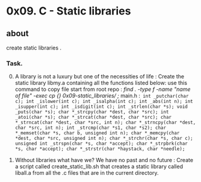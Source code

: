 # 0x09. C - Static libraries

## about 
create static libraries .

### Task.
0. A library is not a luxury but one of the necessities of life : Create the static library libmy.a containing all the functions listed below:
use this command to copy file start from root repo : 
_find . -type f -name "name of file" -exec cp {} 0x09-static_libraries/ \;_
main.h :`
int _putchar(char c);
int _islower(int c);
int _isalpha(int c);
int _abs(int n);
int _isupper(int c);
int _isdigit(int c);
int _strlen(char *s);
void _puts(char *s);
char *_strcpy(char *dest, char *src);
int _atoi(char *s);
char *_strcat(char *dest, char *src);
char *_strncat(char *dest, char *src, int n);
char *_strncpy(char *dest, char *src, int n);
int _strcmp(char *s1, char *s2);
char *_memset(char *s, char b, unsigned int n);
char *_memcpy(char *dest, char *src, unsigned int n);
char *_strchr(char *s, char c);
unsigned int _strspn(char *s, char *accept);
char *_strpbrk(char *s, char *accept);
char *_strstr(char *haystack, char *needle);`

1. Without libraries what have we? We have no past and no future : Create a script called create_static_lib.sh that creates a static library called liball.a from all the .c files that are in the current directory.
